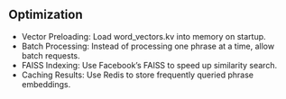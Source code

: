 ## Optimization

* Vector Preloading: Load word_vectors.kv into memory on startup.
* Batch Processing: Instead of processing one phrase at a time, allow batch requests.
* FAISS Indexing: Use Facebook’s FAISS to speed up similarity search.
* Caching Results: Use Redis to store frequently queried phrase embeddings.